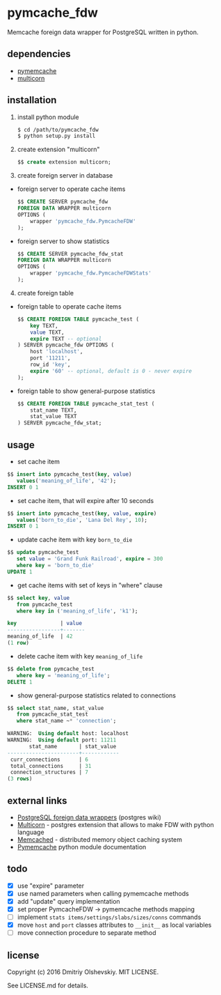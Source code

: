 pymcache\_fdw
=============

Memcache foreign data wrapper for PostgreSQL written in python.

dependencies
------------

- [pymemcache](https://pypi.python.org/pypi/pymemcache)
- [multicorn](http://multicorn.org/#idinstallation)

installation
------------

1. install python module

    ```bash
    $ cd /path/to/pymcache_fdw
    $ python setup.py install
    ```

2. create extension "multicorn"

    ```sql
    $$ create extension multicorn;
    ```

3. create foreign server in database

- foreign server to operate cache items

    ```sql
    $$ CREATE SERVER pymcache_fdw
    FOREIGN DATA WRAPPER multicorn
    OPTIONS (
        wrapper 'pymcache_fdw.PymcacheFDW'
    );
    ```

- foreign server to show statistics

    ```sql
    $$ CREATE SERVER pymcache_fdw_stat
    FOREIGN DATA WRAPPER multicorn
    OPTIONS (
        wrapper 'pymcache_fdw.PymcacheFDWStats'
    );
    ```

4. create foreign table

- foreign table to operate cache items

    ```sql
    $$ CREATE FOREIGN TABLE pymcache_test (
        key TEXT,
        value TEXT,
        expire TEXT -- optional
    ) SERVER pymcache_fdw OPTIONS (
        host 'localhost',
        port '11211',
        row_id 'key',
        expire '60' -- optional, default is 0 - never expire
    );
    ```

- foreign table to show general-purpose statistics

    ```sql
    $$ CREATE FOREIGN TABLE pymcache_stat_test (
        stat_name TEXT,
        stat_value TEXT
    ) SERVER pymcache_fdw_stat;
    ```

usage
-----

- set cache item

```sql
$$ insert into pymcache_test(key, value)
   values('meaning_of_life', '42');
INSERT 0 1
```

- set cache item, that will expire after 10 seconds

```sql
$$ insert into pymcache_test(key, value, expire)
   values('born_to_die', 'Lana Del Rey', 10);
INSERT 0 1
```

- update cache item with key `born_to_die`

```sql
$$ update pymcache_test
   set value = 'Grand Funk Railroad', expire = 300
   where key = 'born_to_die'
UPDATE 1
```

- get cache items with set of keys in "where" clause

```sql
$$ select key, value
   from pymcache_test
   where key in ('meaning_of_life', 'k1');

key              | value
-----------------+-------
meaning_of_life  | 42
(1 row)
```

- delete cache item with key `meaning_of_life`

```sql
$$ delete from pymcache_test
   where key = 'meaning_of_life';
DELETE 1
```

- show general-purpose statistics related to connections

```sql
$$ select stat_name, stat_value
   from pymcache_stat_test
   where stat_name ~* 'connection';

WARNING:  Using default host: localhost
WARNING:  Using default port: 11211
       stat_name       | stat_value
-----------------------+------------
 curr_connections      | 6
 total_connections     | 31
 connection_structures | 7
(3 rows)
```

external links
--------------

- [PostgreSQL foreign data wrappers](https://wiki.postgresql.org/wiki/Foreign_data_wrappers) (postgres wiki)
- [Multicorn](http://multicorn.org) - postgres extension that allows to make FDW with python language
- [Memcached](https://memcached.org) - distributed memory object caching system
- [Pymemcache](https://pymemcache.readthedocs.io/en/latest) python module documentation

todo
----

 - [x] use "expire" parameter
 - [x] use named parameters when calling pymemcache methods
 - [x] add "update" query implementation
 - [x] set proper PymcacheFDW -> pymemcache methods mapping
 - [ ] implement `stats items/settings/slabs/sizes/conns` commands
 - [x] move `host` and `port` classes attributes to `__init__` as local variables
 - [ ] move connection procedure to separate method

license
-------

Copyright (c) 2016 Dmitriy Olshevskiy. MIT LICENSE.

See LICENSE.md for details.
